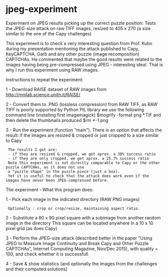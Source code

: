 # jpeg-experiment
Experiment on JPEG results picking up the correct puzzle position: Tests the JPEG-size attack on raw TIFF images, resized to 405 x 270 (a size similar to the one of the Capy challenges)

This experiment is to check a very interesting question from Prof. Kuhn during my presentation mentioning the attack published to Capy, KeyCAPTCHA, Garb and any other puzzle (image recomposition) CAPTCHAs. He commented that maybe the good results were related to the images having being pre-compressed using JPEG - interesting idea!. That is why I run this experiment using RAW images.

Instructions to repeat the experiment:

 1 - Download RAISE dataset of RAW images from http://mmlab.science.unitn.it/RAISE/

 2 - Convert them to .PNG (lossless compression) from RAW TIFF, as RAW TIFF is poorly supported by Python PIL library
     we use the following command line (installing first imagemagick)
        $mogrify -format png *.TIF
     and then delete the thumbnails produced
        $rm *-1.png

 3 - Run the experiment (function "main"). There is an option that affects the result: 
     if the images are resized & cropped or just cropped to a size similar to Capy

     The results I got are:
     - if they are resized & cropped, we get aprox. a 30% success ratio
     - if they are only cropped, we get aprox. a 25.7% success ratio
     Note this experiment is not directly comparable to Capy or the other puzzle CAPTCHAs, as it does not use
     a "puzzle shape" in the puzzle piece (just a box).
     Yet it is useful to check that the attack does work even if the images have never been JPEG-compressed before.

 The experiment - What this program does:
 
 1 - Pick each image in the indicated directory (RAW PNG images)
 
     Optionally : crop or crop/resize, maintaining aspect ratio.
 
 2 - Substitute a 80 x 90 pixel square with a subimage from another random image in the directory
     This square can be located anywhere in a 10 x 10 pixel grid (as does Capy)
 
 3 - Perform the JPEG-size attack (described better in the 
     paper "Using JPEG to Measure Image Continuity and Break Capy and Other Puzzle CAPTCHAs", 
     Internet Computing Magazine, Nov/Dec 2015), 
     with quality = 100, and check whether it is successfull
     
 4 - Save & show statistics (and optionally the images from the challenges and their computed solutions)

